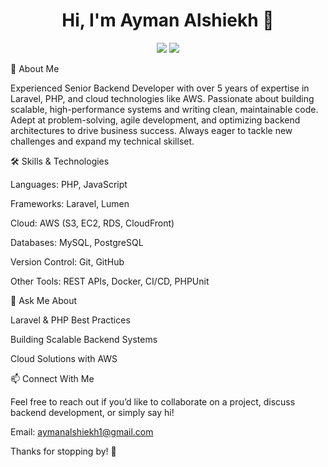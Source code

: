 
<h1 align="center">Hi, I'm Ayman Alshiekh 👋</h1>
<p align="center">
    <a href="https://www.linkedin.com/in/ayman-alshiekh/"><img src="https://img.shields.io/badge/linkedin-%230177B5?style=flat&logo=linkedin&logoColor=white"/></a>
    <a href="https://x.com/AlshiekhAyman"><img src="https://img.shields.io/badge/twitter-%231FA1F1?style=flat&logo=twitter&logoColor=white"/></a>
  </p>
  
🚀 About Me

Experienced Senior Backend Developer with over 5 years of expertise in Laravel, PHP, and cloud technologies like AWS. Passionate about building scalable, high-performance systems and writing clean, maintainable code. Adept at problem-solving, agile development, and optimizing backend architectures to drive business success. Always eager to tackle new challenges and expand my technical skillset.

🛠️ Skills & Technologies

Languages: PHP, JavaScript

Frameworks: Laravel, Lumen

Cloud: AWS (S3, EC2, RDS, CloudFront)

Databases: MySQL, PostgreSQL

Version Control: Git, GitHub

Other Tools: REST APIs, Docker, CI/CD, PHPUnit

💬 Ask Me About

Laravel & PHP Best Practices

Building Scalable Backend Systems

Cloud Solutions with AWS

📫 Connect With Me

Feel free to reach out if you’d like to collaborate on a project, discuss backend development, or simply say hi!

Email: aymanalshiekh1@gmail.com

Thanks for stopping by! 🚀

